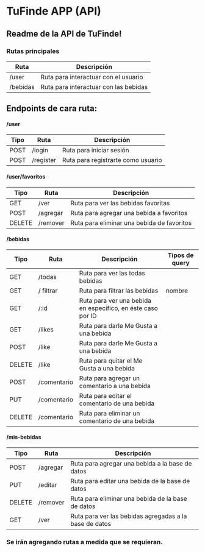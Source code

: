 # TuFinde APP (API)

## Readme de la API de TuFinde!

### Rutas principales

Ruta | Descripción 
--- | --- 
/user | Ruta para interactuar con el usuario
/bebidas | Ruta para interactuar con las bebidas

## Endpoints de cara ruta:

#### /user

Tipo | Ruta | Descripción
--- | --- | ---
POST | /login | Ruta para iniciar sesión
POST | /register | Ruta para registrarte como usuario

#### /user/favoritos

Tipo | Ruta | Descripción
--- | --- | ---
GET | /ver | Ruta para ver las bebidas favoritas
POST | /agregar | Ruta para agregar una bebida a favoritos
DELETE | /remover | Ruta para eliminar una bebida de favoritos

#### /bebidas

Tipo | Ruta | Descripción | Tipos de query
--- | --- | --- | ---
GET | /todas | Ruta para ver las todas bebidas
GET | / filtrar | Ruta para filtrar las bebidas | nombre
GET | /:id | Ruta para ver una bebida en específico, en éste caso por ID
GET | /likes | Ruta para darle Me Gusta a una bebida
POST | /like | Ruta para darle Me Gusta a una bebida
DELETE | /like | Ruta para quitar el Me Gusta a una bebida
POST | /comentario | Ruta para agregar un comentario a una bebida
PUT | /comentario | Ruta para editar el comentario de una bebida
DELETE | /comentario | Ruta para eliminar un comentario de una bebida

#### /mis-bebidas

Tipo | Ruta | Descripción
--- | --- | ---
POST | /agregar | Ruta para agregar una bebida a la base de datos
PUT | /editar | Ruta para editar una bebida de la base de datos
DELETE | /remover | Ruta para eliminar una bebida de la base de datos
GET | /ver | Ruta para ver las bebidas agregadas a la base de datos

### Se irán agregando rutas a medida que se requieran.
